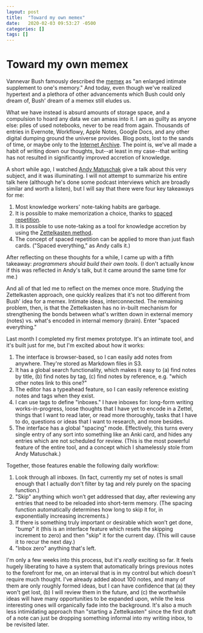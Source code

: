 ```yaml
---
layout: post
title:  "Toward my own memex"
date:   2020-02-03 09:53:27 -0500
categories: []
tags: []
---
```

# Toward my own memex
Vannevar Bush famously described the [memex](https://en.wikipedia.org/wiki/Memex) as "an enlarged intimate supplement to one's memory." And today, even though we've realized hypertext and a plethora of other advancements which Bush could only dream of, Bush' dream of a memex still eludes us.

What we have instead is absurd amounts of storage space, and a compulsion to hoard any data we can amass into it. I am as guilty as anyone else: piles of used notebooks, never to be read from again. Thousands of entries in Evernote, Workflowy, Apple Notes, Google Docs, and any other digital dumping ground the universe provides. Blog posts, lost to the sands of time, or maybe only to the [Internet Archive](https://archive.org/web/). The point is, we've all made a habit of writing down our thoughts, but--at least in my case--that writing has not resulted in significantly improved accretion of knowledge.

A short while ago, I watched [Andy Matuschak](https://andymatuschak.org/) give a talk about this very subject, and it was illuminating. I will not attempt to summarize his entire talk here (although he's done some podcast interviews which are broadly similar and worth a listen), but I will say that there were four key takeaways for me:

1. Most knowledge workers' note-taking habits are garbage.
2. It is possible to make memorization a choice, thanks to [spaced repetition](https://www.gwern.net/Spaced-repetition).
3. It is possible to use note-taking as a tool for knowledge accretion by using the [Zettelkasten method](https://zettelkasten.de/posts/overview/).
4. The concept of spaced repetition can be applied to more than just flash cards. ("Spaced everything," as Andy calls it.)

After reflecting on these thoughts for a while, I came up with a fifth takeaway: _programmers should build their own tools_. (I don't actually know if this was reflected in Andy's talk, but it came around the same time for me.)

And all of that led me to reflect on the memex once more. Studying the Zettelkasten approach, one quickly realizes that it's not too different from Bush' idea for a memex. Intimate ideas, interconnected. The remaining problem, then, is that the Zettelkasten has no in-built mechanism for strengthening the bonds between what's written down in external memory (notes) vs. what's encoded in internal memory (brain). Enter "spaced everything."

Last month I completed my first memex prototype. It's an intimate tool, and it's built just for me, but I'm excited about how it works:

1. The interface is browser-based, so I can easily add notes from anywhere. They're stored as Markdown files in S3.
2. It has a global search functionality, which makes it easy to (a) find notes by title, (b) find notes by tag, (c) find notes by reference, e.g. "which other notes link to this one?"
3. The editor has a typeahead feature, so I can easily reference existing notes and tags when they exist.
4. I can use tags to define "inboxes." I have inboxes for: long-form writing works-in-progress, loose thoughts that I have yet to encode in a Zettel, things that I want to read later, or read more thoroughly, tasks that I have to do, questions or ideas that I want to research, and more besides.
5. The interface has a global "spacing" mode. Effectively, this turns every single entry of any sort into something like an Anki card, and hides any entries which are not scheduled for review. (This is the most powerful feature of the entire tool, and a concept which I shamelessly stole from Andy Matuschak.)

Together, those features enable the following daily workflow:

1. Look through all inboxes. (In fact, currently my set of notes is small enough that I actually don't filter by tag and rely purely on the spacing function.)
2. "Skip" anything which won’t get addressed that day, after reviewing any entries that need to be reloaded into short-term memory. (The spacing function automatically determines how long to skip it for, in exponentially increasing increments.)
3. If there is something truly important or desirable which won’t get done, "bump" it (this is an interface feature which resets the skipping increment to zero) and then "skip" it for the current day. (This will cause it to recur the next day.)
4. "Inbox zero" anything that's left.

I'm only a few weeks into this process, but it's _really_ exciting so far. It feels hugely liberating to have a system that automatically brings previous notes to the forefront for me, on an interval that is in my control but which doesn't require much thought. I've already added about 100 notes, and many of them are only roughly formed ideas, but I can have confidence that (a) they won't get lost, (b) I will review them in the future, and (c) the worthwhile ideas will have many opportunities to be expanded upon, while the less interesting ones will organically fade into the background. It's also a much less intimidating approach than "starting a Zettelkasten" since the first draft of a note can just be dropping something informal into my writing inbox, to be revisited later.